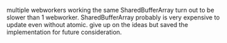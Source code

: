 multiple webworkers working the same SharedBufferArray turn out to be slower than 1 webworker.
SharedBufferArray probably is very expensive to update even without atomic.
give up on the ideas but saved the implementation for future consideration.